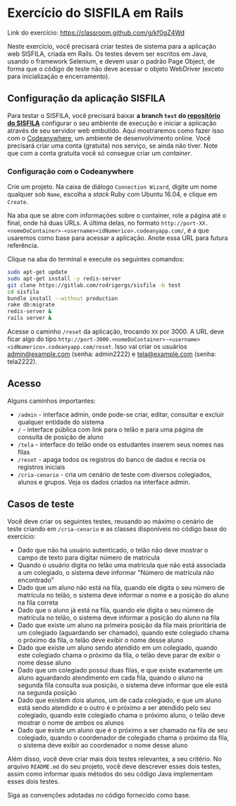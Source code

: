 # Exercício do SISFILA em Rails

Link do exercício: <https://classroom.github.com/g/kf0gZ4Wd>

Neste exercício, você precisará criar testes de sistema para a aplicação web SISFILA, criada em Rails. Os testes devem ser escritos em Java, usando o framework Selenium, e devem usar o padrão Page Object, de forma que o código de teste não deve acessar o objeto WebDriver (exceto para inicialização e encerramento).

## Configuração da aplicação SISFILA

Para testar o SISFILA, você precisará baixar **a branch `test` do [repositório do SISFILA](https://gitlab.com/rodrigorgs/sisfila)** configurar o seu ambiente de execução e iniciar a aplicação através de seu servidor web embutido. Aqui mostraremos como fazer isso com o [Codeanywhere](https://codeanywhere.com/), um ambiente de desenvolvimento online. Você precisará criar uma conta (gratuita) nos serviço, se ainda não tiver. Note que com a conta gratuita você só consegue criar um *container*.

### Configuração com o Codeanywhere

Crie um projeto. Na caixa de diálogo `Connection Wizard`, digite um nome qualquer sob `Name`, escolha a *stack* Ruby com Ubuntu 16.04, e clique em `Create`.

Na aba que se abre com informações sobre o container, role a página até o final, onde há duas URLs. A última delas, no formato `http://port-XX.<nomeDoContainer>-<username><idNumerico>.codeanyapp.com/`, é a que usaremos como base para acessar a aplicação. Anote essa URL para futura referência.

Clique na aba do terminal e execute os seguintes comandos:

```bash
sudo apt-get update
sudo apt-get install -y redis-server
git clone https://gitlab.com/rodrigorgs/sisfila -b test
cd sisfila
bundle install --without production
rake db:migrate
redis-server &
rails server &
```

Acesse o caminho `/reset` da aplicação, trocando `XX` por 3000. A URL deve ficar algo do tipo `http://port-3000.<nomeDoContainer>-<username><idNumerico>.codeanyapp.com/reset`. Isso vai criar os usuários admin@example.com (senha: admin2222) e tela@example.com (senha: tela2222).

## Acesso

Alguns caminhos importantes:

- `/admin` - interface admin, onde pode-se criar, editar, consultar e excluir qualquer entidade do sistema
- `/` - interface pública com link para o telão e para uma página de consulta de posição de aluno
- `/tela` - interface do telão onde os estudantes inserem seus nomes nas filas
- `/reset` - apaga todos os registros do banco de dados e recria os registros iniciais
- `/cria-cenario` - cria um cenário de teste com diversos colegiados, alunos e grupos. Veja os dados criados na interface admin.


## Casos de teste

Você deve criar os seguintes testes, reusando ao máximo o cenário de teste criando em `/cria-cenario` e as classes disponíveis no código base do exercício:

- Dado que não há usuário autenticado, o telão não deve mostrar o campo de texto para digitar número de matrícula
- Quando o usuário digita no telão uma matrícula que não está associada a um colegiado, o sistema deve informar "Número de matrícula não encontrado"
- Dado que um aluno não está na fila, quando ele digita o seu número de matrícula no telão, o sistema deve informar o nome e a posição do aluno na fila correta
- Dado que o aluno já está na fila, quando ele digita o seu número de matrícula no telão, o sistema deve informar a posição do aluno na fila
- Dado que existe um aluno na primeira posição da fila mais prioritária de um colegiado (aguardando ser chamado), quando este colegiado chama o próximo da fila, o telão deve exibir o nome desse aluno
- Dado que existe um aluno sendo atendido em um colegiado, quando este colegiado chama o próximo da fila, o telão deve parar de exibir o nome desse aluno
- Dado que um colegiado possui duas filas, e que existe exatamente um aluno aguardando atendimento em cada fila, quando o aluno na segunda fila consulta sua posição, o sistema deve informar que ele está na segunda posição
- Dado que existem dois alunos, um de cada colegiado, e que um aluno está sendo atendido e o outro é o próximo a ser atendido pelo seu colegiado, quando este colegiado chama o próximo aluno, o telão deve mostrar o nome de ambos os alunos
- Dado que existe um aluno que é o próximo a ser chamado na fila de seu colegiado, quando o coordenador de colegiado chama o próximo da fila, o sistema deve exibir ao coordenador o nome desse aluno

Além disso, você deve criar mais dois testes relevantes, a seu critério. No arquivo `README.md` do seu projeto, você deve descrever esses dois testes, assim como informar quais métodos do seu código Java implementam esses dois testes.

Siga as convenções adotadas no código fornecido como base.

